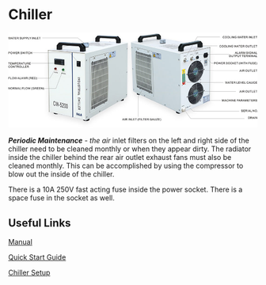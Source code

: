 # Chiller

![](../.gitbook/assets/chiller.jpg)

_**Periodic Maintenance** - the air_ inlet filters on the left and right side of the chiller need to be cleaned monthly or when they appear dirty. The radiator inside the chiller behind the rear air outlet exhaust fans must also be cleaned monthly. This can be accomplished by using the compressor to blow out the inside of the chiller.

There is a 10A 250V fast acting fuse inside the power socket. There is a space fuse in the socket as well.

## Useful Links

[Manual](https://drive.google.com/file/d/1Jof2Do8vmVJm1ZrZEwuOgQ0B-mArA3jt/view?usp=sharing)

[Quick Start Guide](https://drive.google.com/open?id=19k9Gs7ne4wrSUq2_x1pxwlwmF7vBXS7R)

[Chiller Setup](https://youtu.be/w0soQMapbIU)

